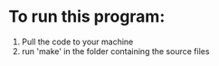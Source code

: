 # To run this program:

1) Pull the code to your machine
2) run 'make' in the folder containing the source files

